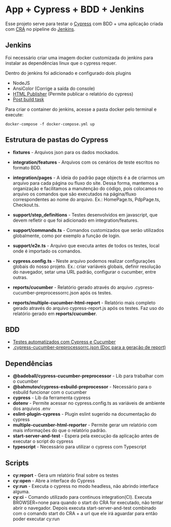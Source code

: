 # App + Cypress + BDD + Jenkins

Esse projeto serve para testar o [Cypress](https://www.cypress.io/) com BDD + uma aplicação criada com [CRA](https://create-react-app.dev/) no pipeline do [Jenkins](https://www.jenkins.io/).

## Jenkins

Foi necessário criar uma imagem docker customizada do jenkins para instalar as dependências linux que o cypress requer.

Dentro do jenkins foi adicionado e configurado dois plugins

- NodeJS
- AnsiColor (Corrige a saída do console)
- [HTML Publisher](https://kailash-pathak.medium.com/execute-cypress-test-case-in-jenkin-with-integrating-mochawesome-report-ca5e91a5afc4) (Permite publicar o relatório do cypress)
- [Post build task](https://plugins.jenkins.io/postbuild-task/)

Para criar o container do jenkins, acesse a pasta docker pelo terminal e execute:

```
docker-compose -f docker-compose.yml up
```

## Estrutura de pastas do Cypress

- **fixtures** - Arquivos json para os dados mockados.

- **integration/features** - Arquivos com os cenários de teste escritos no formato BDD.

- **integration/pages** -
  A ideia do padrão page objects é a de criarmos um arquivo para cada página ou fluxo do site. Dessa forma, mantemos a organização e facilitamos a manutenção do código, pois colocamos no arquivo os comandos que são executados na página/fluxo correspondentes ao nome do arquivo.
  Ex.: HomePage.ts, PdpPage.ts, Checkout.ts.

- **support/step_definitions** - Testes desenvolvidos em javascript, que devem refletir o que foi adicionado em integration/features.

- **support/commands.ts** - Comandos customizados que serão utilizados globalmente, como por exemplo a função de login.

- **support/e2e.ts** - Arquivo que executa antes de todos os testes, local onde é importado os comandos.

- **cypress.config.ts** - Neste arquivo podemos realizar configurações globais do nosso projeto. Ex.: criar variáveis globais, definir resolução do navegador, setar uma URL padrão, configurar o cucumber, entre outras.

- **reports/cucumber** - Relatório gerado através do arquivo .cypress-cucumber-preprocessorrc.json após os testes.

- **reports/multiple-cucumber-html-report** - Relatório mais completo gerado através do arquivo cypress-report.js após os testes. Faz uso do relatório gerado em **reports/cucumber**.

## BDD

- [Testes automatizados com Cypress e Cucumber](https://cwi.com.br/blog/testes-automatizados-cypress-e-cucumber/)
- [.cypress-cucumber-preprocessorrc.json (Doc para a geração de report)](https://github.com/badeball/cypress-cucumber-preprocessor/blob/4120c63277bbc64d349e2bb518b32b6270da66a0/docs/configuration.md?plain=1#L52)

## Dependências

- **@badeball/cypress-cucumber-preprocessor** - Lib para trabalhar com o cucumber
- **@bahmutov/cypress-esbuild-preprocessor** - Necessário para o esbuild funcionar com o cucumber
- **cypress** - Lib da ferramenta cypress
- **dotenv** - Permite acessar no cypress.config.ts as variáveis de ambiente dos arquivos .env
- **eslint-plugin-cypress** - Plugin eslint sugerido na documentação do cypress
- **multiple-cucumber-html-reporter** - Permite gerar um relatório com mais informações do que o relatório padrão.
- **start-server-and-test** - Espera pela execução da aplicação antes de executar o script do cypress
- **typescript** - Necessário para utilizar o cypress com Typescript

## Scripts

- **cy:report** - Gera um relatório final sobre os testes
- **cy:open** - Abre a interface do Cypress
- **cy:run** - Executa o cypress no modo headless, não abrindo interface alguma.
- **cy:ci** - Comando utilizado para continuos integration(CI).
  Executa BROWSER=none para quando o start do CRA for executado, não tentar abrir o navegador. Depois executa start-server-and-test combinado com o comando start do CRA + a url que ele irá aguardar para então poder executar cy:run
